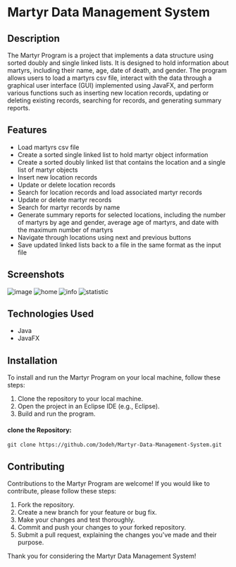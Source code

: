 # Martyr Data Management System

## Description
The Martyr Program is a project that implements a data structure using sorted doubly and single linked lists. It is designed to hold information about martyrs, including their name, age, date of death, and gender. The program allows users to load a martyrs csv file, interact with the data through a graphical user interface (GUI) implemented using JavaFX, and perform various functions such as inserting new location records, updating or deleting existing records, searching for records, and generating summary reports.



## Features

- Load martyrs csv file
- Create a sorted single linked list to hold martyr object information
- Create a sorted doubly linked list that contains the location and a single list of martyr objects
- Insert new location records
- Update or delete location records
- Search for location records and load associated martyr records
- Update or delete martyr records
- Search for martyr records by name
- Generate summary reports for selected locations, including the number of martyrs by age and gender, average age of martyrs, and date with the maximum number of martyrs
- Navigate through locations using next and previous buttons
- Save updated linked lists back to a file in the same format as the input file

## Screenshots
![image](https://github.com/3odeh/Martyr-Data-Management-System/assets/111912140/45087804-86ec-4540-b1fd-3f5f920b056b)
 ![home](https://github.com/3odeh/Martyr-Data-Management-System/assets/111912140/1973bc76-9bf2-4544-9f05-2676b0f54110)
![info](https://github.com/3odeh/Martyr-Data-Management-System/assets/111912140/0bf31b54-66dc-48fd-aa53-a7676817ad06)
![statistic](https://github.com/3odeh/Martyr-Data-Management-System/assets/111912140/10630eed-763c-4822-895f-afeb110c2e07)


## Technologies Used
- Java
- JavaFX

## Installation

To install and run the Martyr Program on your local machine, follow these steps:

1. Clone the repository to your local machine.
2. Open the project in an Eclipse IDE (e.g., Eclipse).
3. Build and run the program.

#### clone the Repository:

```shell
git clone https://github.com/3odeh/Martyr-Data-Management-System.git
```

## Contributing

Contributions to the Martyr Program are welcome! If you would like to contribute, please follow these steps:

1. Fork the repository.
2. Create a new branch for your feature or bug fix.
3. Make your changes and test thoroughly.
4. Commit and push your changes to your forked repository.
5. Submit a pull request, explaining the changes you've made and their purpose.

Thank you for considering the Martyr Data Management System!
